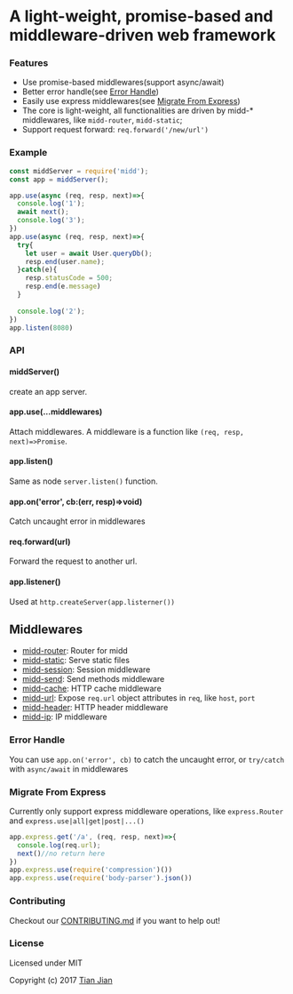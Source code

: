 # A light-weight, promise-based and middleware-driven web framework

### Features
* Use promise-based middlewares(support async/await)
* Better error handle(see [Error Handle](#error-handle))
* Easily use express middlewares(see [Migrate From Express](#migrate-from-express))
* The core is light-weight, all functionalities are driven by midd-* middlewares, like `midd-router`, `midd-static`;
* Support request forward: `req.forward('/new/url')`

### Example
```js
const middServer = require('midd');
const app = middServer();

app.use(async (req, resp, next)=>{
  console.log('1');
  await next();
  console.log('3');
})
app.use(async (req, resp, next)=>{
  try{
    let user = await User.queryDb();
    resp.end(user.name);
  }catch(e){
    resp.statusCode = 500;
    resp.end(e.message)
  }
  
  console.log('2');
})
app.listen(8080)
```

### API
#### middServer()
create an app server. 

#### app.use(...middlewares)
Attach middlewares. A middleware is a function like `(req, resp, next)=>Promise`.

#### app.listen()
Same as node `server.listen()` function.

#### app.on('error', cb:(err, resp)=>void)
Catch uncaught error in middlewares

#### req.forward(url)
Forward the request to another url.

#### app.listener()
Used at `http.createServer(app.listerner())`

## Middlewares
* [midd-router](/packages/midd-router): Router for midd
* [midd-static](/packages/midd-static): Serve static files
* [midd-session](/packages/midd-session): Session middleware
* [midd-send](/packages/midd-send): Send methods middleware
* [midd-cache](/packages/midd-cache): HTTP cache middleware
* [midd-url](/packages/midd-url): Expose `req.url` object attributes in `req`, like `host`, `port`
* [midd-header](/packages/midd-header): HTTP header middleware
* [midd-ip](/packages/midd-ip): IP middleware

### Error Handle
You can use `app.on('error', cb)` to catch the uncaught error, or `try/catch` with `async/await` in middlewares

### Migrate From Express
Currently only support express middleware operations, like `express.Router` and `express.use|all|get|post|...()`

```js
app.express.get('/a', (req, resp, next)=>{
  console.log(req.url);
  next()//no return here
})
app.express.use(require('compression')())
app.express.use(require('body-parser').json())
```

### Contributing
Checkout our [CONTRIBUTING.md](/CONTRIBUTING.md) if you want to help out!

### License

Licensed under MIT

Copyright (c) 2017 [Tian Jian](https://github.com/tianjianchn)